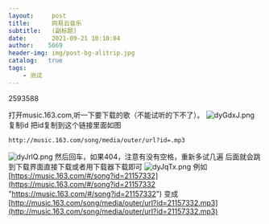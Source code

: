 ```yaml
---
layout:     post
title:      网易云音乐
subtitle:   (副标题)
date:       2021-09-21 10:10:04
author:    5669
header-img: img/post-bg-alitrip.jpg
catalog:   true
tags:
    - 测试
---
```

2593588

打开music.163.com,听一下要下载的歌（不能试听的下不了）。
![dyGdxJ.png](https://s1.ax1x.com/2020/08/24/dyGdxJ.png)
复制id
把id复制到这个链接里面如图

```html
http://music.163.com/song/media/outer/url?id=.mp3
```

![dyJrlQ.png](https://s1.ax1x.com/2020/08/24/dyJrlQ.png)
然后回车，如果404，注意有没有空格，重新多试几遍
后面就会跳到下载界面直接下载或者用下载器下载即可
![dyJqTx.png](https://s1.ax1x.com/2020/08/24/dyJqTx.png)
例如
[https://music.163.com/#/song?id=21157332](https://music.163.com/#/song?id=21157332 "https://music.163.com/#/song?id=21157332")
变成
[http://music.163.com/song/media/outer/url?id=21157332.mp3](http://music.163.com/song/media/outer/url?id=21157332.mp3)
